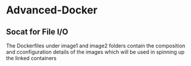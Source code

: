 # Advanced-Docker

## Socat for File I/O
The Dockerfiles under image1 and image2 folders contain the composition and cconfiguration details of the images which will be used
in spinning up the linked containers
